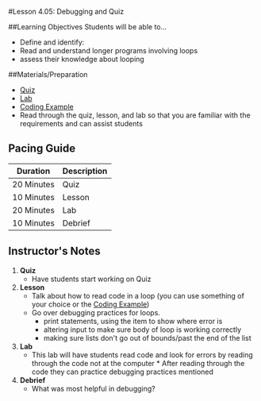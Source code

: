 #Lesson 4.05: Debugging and Quiz

##Learning Objectives
Students will be able to... 
* Define and identify: 
* Read and understand longer programs involving loops
* assess their knowledge about looping

##Materials/Preparation
* [Quiz]
* [Lab]
* [Coding Example]
* Read through the quiz, lesson, and lab so that you are familiar with the requirements and can assist students

## Pacing Guide
| **Duration**   | **Description** |
| ---------- | ----------- |
| 20 Minutes  | Quiz     |
| 10 Minutes | Lesson     |
| 20 Minutes | Lab         |
| 10 Minutes | Debrief     |


## Instructor's Notes

1. **Quiz**
    * Have students start working on Quiz
2. **Lesson**
	* Talk about how to read code in a loop (you can use something of your choice or the [Coding Example])
	* Go over debugging practices for loops. 
		* print statements, using the item to show where error is
		* altering input to make sure body of loop is working correctly
		* making sure lists don't go out of bounds/past the end of the list
3. **Lab**
	* This lab will have students read code and look for errors by reading through the code not at the computer		* After reading through the code they can practice debugging practices mentioned
4. **Debrief**
	* What was most helpful in debugging?


[Quiz]: quiz.md
[Lab]: lab.md
[Coding Example]: longer_coding_sample.py
